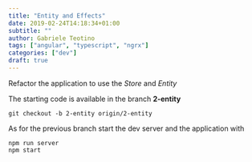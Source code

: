 ```yaml
---
title: "Entity and Effects"
date: 2019-02-24T14:18:34+01:00
subtitle: ""
author: Gabriele Teotino
tags: ["angular", "typescript", "ngrx"]
categories: ["dev"]
draft: true
---
```


Refactor the application to use the *Store* and *Entity*

<!--more-->

The starting code is available in the branch **2-entity**

```shell
git checkout -b 2-entity origin/2-entity
```

As for the previous branch start the dev server and the application with

```shell
npm run server
npm start
```
